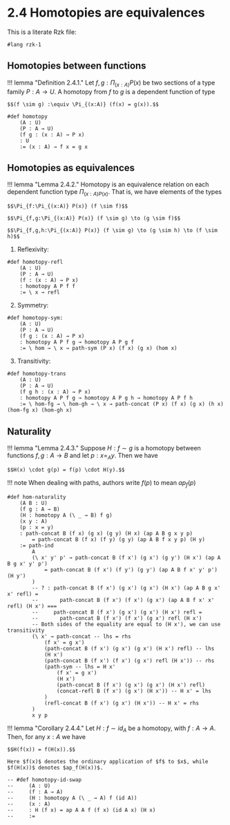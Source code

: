 # 2.4 Homotopies are equivalences

This is a literate Rzk file:

```rzk
#lang rzk-1
```

## Homotopies between functions
!!! lemma "Definition 2.4.1."
    Let $f, g : \Pi_{(x:A)} P(x)$ be two sections of a type family $P : A \to U$. A homotopy from $f$ to $g$ is a dependent function of type

    $$(f \sim g) :\equiv \Pi_{(x:A)} (f(x) = g(x)).$$

```rzk
#def homotopy
    (A : U)
    (P : A → U)
    (f g : (x : A) → P x)
    : U
    := (x : A) → f x = g x
```

## Homotopies as equivalences
!!! lemma "Lemma 2.4.2."
    Homotopy is an equivalence relation on each dependent function type $\Pi_{(x:A) P(x)}$. That is, we have elements of the types

    $$\Pi_{f:\Pi_{(x:A)} P(x)} (f \sim f)$$

    $$\Pi_{f,g:\Pi_{(x:A)} P(x)} (f \sim g) \to (g \sim f)$$

    $$\Pi_{f,g,h:\Pi_{(x:A)} P(x)} (f \sim g) \to (g \sim h) \to (f \sim h)$$

1. Reflexivity:
```rzk
#def homotopy-refl
    (A : U)
    (P : A → U)
    (f : (x : A) → P x)
    : homotopy A P f f
    := \ x → refl
```

2. Symmetry:
```rzk
#def homotopy-sym:
    (A : U)
    (P : A → U)
    (f g : (x : A) → P x)
    : homotopy A P f g → homotopy A P g f
    := \ hom → \ x → path-sym (P x) (f x) (g x) (hom x)
```

3. Transitivity:
```rzk
#def homotopy-trans
    (A : U)
    (P : A → U)
    (f g h : (x : A) → P x)
    : homotopy A P f g → homotopy A P g h → homotopy A P f h
    := \ hom-fg → \ hom-gh → \ x → path-concat (P x) (f x) (g x) (h x) (hom-fg x) (hom-gh x)
```

## Naturality
!!! lemma "Lemma 2.4.3."
    Suppose $H : f \sim g$ is a homotopy between functions $f, g: A \to B$ and let $p : x =_A y$. Then we have

    $$H(x) \cdot g(p) = f(p) \cdot H(y).$$
!!! note
    When dealing with paths, authors write $f(p)$ to mean $ap_f(p)$

```rzk
#def hom-naturality
    (A B : U)
    (f g : A → B)
    (H : homotopy A (\ _ → B) f g)
    (x y : A)
    (p : x = y)
    : path-concat B (f x) (g x) (g y) (H x) (ap A B g x y p)
        = path-concat B (f x) (f y) (g y) (ap A B f x y p) (H y)
    := path-ind
        A
        (\ x' y' p' → path-concat B (f x') (g x') (g y') (H x') (ap A B g x' y' p')
            = path-concat B (f x') (f y') (g y') (ap A B f x' y' p') (H y')
        )
        -- ? : path-concat B (f x') (g x') (g x') (H x') (ap A B g x' x' refl) =
        --       path-concat B (f x') (f x') (g x') (ap A B f x' x' refl) (H x') ===
        --     path-concat B (f x') (g x') (g x') (H x') refl =
        --       path-concat B (f x') (f x') (g x') refl (H x')
        -- Both sides of the equality are equal to (H x'), we can use transitivity
        (\ x' → path-concat -- lhs = rhs
            (f x' = g x')
            (path-concat B (f x') (g x') (g x') (H x') refl) -- lhs
            (H x')
            (path-concat B (f x') (f x') (g x') refl (H x')) -- rhs
            (path-sym -- lhs = H x'
                (f x' = g x')
                (H x')
                (path-concat B (f x') (g x') (g x') (H x') refl)
                (concat-refl B (f x') (g x') (H x')) -- H x' = lhs
            )
            (refl-concat B (f x') (g x') (H x')) -- H x' = rhs
        )
        x y p
```

!!! lemma "Corollary 2.4.4."
    Let $H : f \sim id_A$ be a homotopy, with $f : A \to A$. Then, for any $x : A$ we have

    $$H(f(x)) = f(H(x)).$$

    Here $f(x)$ denotes the ordinary application of $f$ to $x$, while $f(H(x))$ denotes $ap_f(H(x))$.

```rzk
-- #def homotopy-id-swap
--     (A : U)
--     (f : A → A)
--     (H : homotopy A (\ _ → A) f (id A))
--     (x : A)
--     : H (f x) = ap A A f (f x) (id A x) (H x)
--     :=
```
